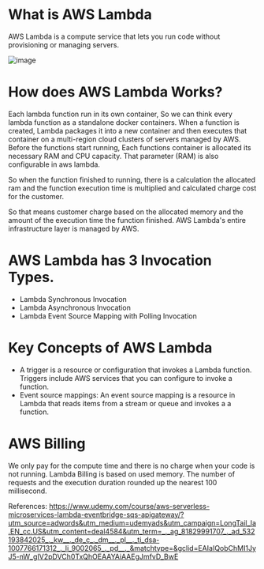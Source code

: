 # What is AWS Lambda
AWS Lambda is a compute service that lets you run code without provisioning or managing servers.

![image](https://user-images.githubusercontent.com/61636643/235695984-e7408522-559c-471c-a10c-877f30a7c9d8.png)


# How does AWS Lambda Works?
  Each lambda function run in its own container, So we can think every lambda function as a standalone docker containers. When a function is created, Lambda packages it into a new container and then executes that container on a multi-region cloud clusters of servers managed by AWS. Before the functions start running, Each functions container is allocated its necessary RAM and CPU capacity.
That parameter (RAM) is also configurable in aws lambda.
  
  So when the function finished to running, there is a calculation the allocated ram and the function execution time is multiplied and calculated charge cost for the customer.
  
  So that means customer charge based on the allocated memory and the amount of the execution time the function finished.
AWS Lambda's entire infrastructure layer is managed by AWS.

# AWS Lambda has 3 Invocation Types.
  * Lambda Synchronous Invocation 
  * Lambda Asynchronous Invocation
  * Lambda Event Source Mapping with Polling Invocation

# Key Concepts of AWS Lambda
  * A trigger is a resource or configuration that invokes a Lambda function. Triggers include AWS services that you can configure to invoke a function.
  * Event source mappings: An event source mapping is a resource in Lambda that reads items from a stream or queue and invokes a a function.

# AWS Billing
 We only pay for the compute time and there is no charge when your code is not running. Lambda Billing is based on used memory. The number of requests and the execution duration rounded up the nearest 100 millisecond.

















References:
https://www.udemy.com/course/aws-serverless-microservices-lambda-eventbridge-sqs-apigateway/?utm_source=adwords&utm_medium=udemyads&utm_campaign=LongTail_la.EN_cc.US&utm_content=deal4584&utm_term=_._ag_81829991707_._ad_532193842025_._kw__._de_c_._dm__._pl__._ti_dsa-1007766171312_._li_9002065_._pd__._&matchtype=&gclid=EAIaIQobChMI1JyJ5-nW_gIV2pDVCh0TxQhOEAAYAiAAEgJmfvD_BwE
